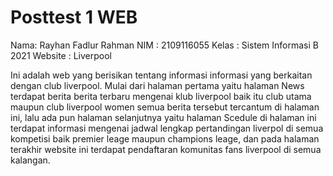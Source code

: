 # Posttest 1 WEB

Nama: Rayhan Fadlur Rahman
NIM : 2109116055
Kelas : Sistem Informasi B 2021
Website : Liverpool

Ini adalah web yang berisikan tentang informasi informasi yang berkaitan dengan club liverpool.
Mulai dari halaman pertama yaitu halaman News terdapat berita berita terbaru mengenai klub liverpool baik itu club utama maupun club liverpool women semua berita tersebut tercantum di halaman ini, lalu ada pun halaman selanjutnya yaitu halaman Scedule di halaman ini terdapat informasi mengenai jadwal lengkap pertandingan liverpol di semua kompetisi baik premier leage maupun champions leage, dan pada halaman terakhir website ini terdapat pendaftaran komunitas fans liverpool di semua kalangan.

